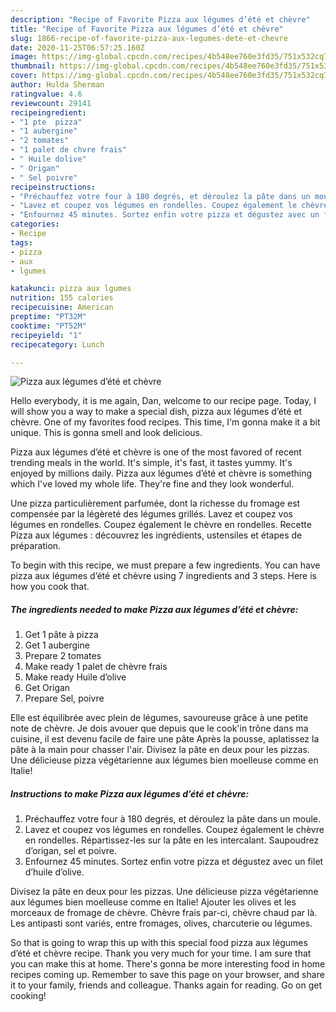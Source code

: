 ```yaml
---
description: "Recipe of Favorite Pizza aux légumes d’été et chèvre"
title: "Recipe of Favorite Pizza aux légumes d’été et chèvre"
slug: 1866-recipe-of-favorite-pizza-aux-legumes-dete-et-chevre
date: 2020-11-25T06:57:25.160Z
image: https://img-global.cpcdn.com/recipes/4b548ee760e3fd35/751x532cq70/pizza-aux-legumes-dete-et-chevre-photo-principale-de-la-recette.jpg
thumbnail: https://img-global.cpcdn.com/recipes/4b548ee760e3fd35/751x532cq70/pizza-aux-legumes-dete-et-chevre-photo-principale-de-la-recette.jpg
cover: https://img-global.cpcdn.com/recipes/4b548ee760e3fd35/751x532cq70/pizza-aux-legumes-dete-et-chevre-photo-principale-de-la-recette.jpg
author: Hulda Sherman
ratingvalue: 4.6
reviewcount: 29141
recipeingredient:
- "1 pte  pizza"
- "1 aubergine"
- "2 tomates"
- "1 palet de chvre frais"
- " Huile dolive"
- " Origan"
- " Sel poivre"
recipeinstructions:
- "Préchauffez votre four à 180 degrés, et déroulez la pâte dans un moule."
- "Lavez et coupez vos légumes en rondelles. Coupez également le chèvre en rondelles. Répartissez-les sur la pâte en les intercalant. Saupoudrez d’origan, sel et poivre."
- "Enfournez 45 minutes. Sortez enfin votre pizza et dégustez avec un filet d’huile d’olive."
categories:
- Recipe
tags:
- pizza
- aux
- lgumes

katakunci: pizza aux lgumes 
nutrition: 155 calories
recipecuisine: American
preptime: "PT32M"
cooktime: "PT52M"
recipeyield: "1"
recipecategory: Lunch

---
```



![Pizza aux légumes d’été et chèvre](https://img-global.cpcdn.com/recipes/4b548ee760e3fd35/751x532cq70/pizza-aux-legumes-dete-et-chevre-photo-principale-de-la-recette.jpg)

Hello everybody, it is me again, Dan, welcome to our recipe page. Today, I will show you a way to make a special dish, pizza aux légumes d’été et chèvre. One of my favorites food recipes. This time, I'm gonna make it a bit unique. This is gonna smell and look delicious.

Pizza aux légumes d’été et chèvre is one of the most favored of recent trending meals in the world. It's simple, it's fast, it tastes yummy. It's enjoyed by millions daily. Pizza aux légumes d’été et chèvre is something which I've loved my whole life. They're fine and they look wonderful.

Une pizza particulièrement parfumée, dont la richesse du fromage est compensée par la légèreté des légumes grillés. Lavez et coupez vos légumes en rondelles. Coupez également le chèvre en rondelles. Recette Pizza aux légumes : découvrez les ingrédients, ustensiles et étapes de préparation.


To begin with this recipe, we must prepare a few ingredients. You can have pizza aux légumes d’été et chèvre using 7 ingredients and 3 steps. Here is how you cook that.

<!--inarticleads1-->

##### The ingredients needed to make Pizza aux légumes d’été et chèvre:

1. Get 1 pâte à pizza
1. Get 1 aubergine
1. Prepare 2 tomates
1. Make ready 1 palet de chèvre frais
1. Make ready  Huile d’olive
1. Get  Origan
1. Prepare  Sel, poivre


Elle est équilibrée avec plein de légumes, savoureuse grâce à une petite note de chèvre. Je dois avouer que depuis que le cook&#39;in trône dans ma cuisine, il est devenu facile de faire une pâte Après la pousse, aplatissez la pâte à la main pour chasser l&#39;air. Divisez la pâte en deux pour les pizzas. Une délicieuse pizza végétarienne aux légumes bien moelleuse comme en Italie! 

<!--inarticleads2-->

##### Instructions to make Pizza aux légumes d’été et chèvre:

1. Préchauffez votre four à 180 degrés, et déroulez la pâte dans un moule.
1. Lavez et coupez vos légumes en rondelles. Coupez également le chèvre en rondelles. Répartissez-les sur la pâte en les intercalant. Saupoudrez d’origan, sel et poivre.
1. Enfournez 45 minutes. Sortez enfin votre pizza et dégustez avec un filet d’huile d’olive.


Divisez la pâte en deux pour les pizzas. Une délicieuse pizza végétarienne aux légumes bien moelleuse comme en Italie! Ajouter les olives et les morceaux de fromage de chèvre. Chèvre frais par-ci, chèvre chaud par là. Les antipasti sont variés, entre fromages, olives, charcuterie ou légumes. 

So that is going to wrap this up with this special food pizza aux légumes d’été et chèvre recipe. Thank you very much for your time. I am sure that you can make this at home. There's gonna be more interesting food in home recipes coming up. Remember to save this page on your browser, and share it to your family, friends and colleague. Thanks again for reading. Go on get cooking!
